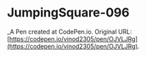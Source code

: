 # JumpingSquare-096
 _A Pen created at CodePen.io. Original URL: [https://codepen.io/vinod2305/pen/OJVLJRg](https://codepen.io/vinod2305/pen/OJVLJRg).

 